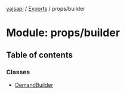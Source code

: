 [yajsapi](../README.md) / [Exports](../modules.md) / props/builder

# Module: props/builder

## Table of contents

### Classes

- [DemandBuilder](../classes/props_builder.demandbuilder.md)
